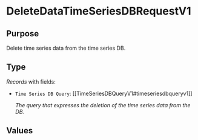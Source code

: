 # DeleteDataTimeSeriesDBRequestV1

## Purpose

<!-- --8<-- [start:purpose] -->
Delete time series data from the time series DB.
<!-- --8<-- [end:purpose] -->

## Type

<!-- --8<-- [start:type] -->
<div class="type" markdown>


*Records* with fields:
- `Time Series DB Query`: [[TimeSeriesDBQueryV1#timeseriesdbqueryv1]]

  *The query that expresses the deletion of the time series data from the DB.*



</div>
<!-- --8<-- [end:type] -->

## Values

